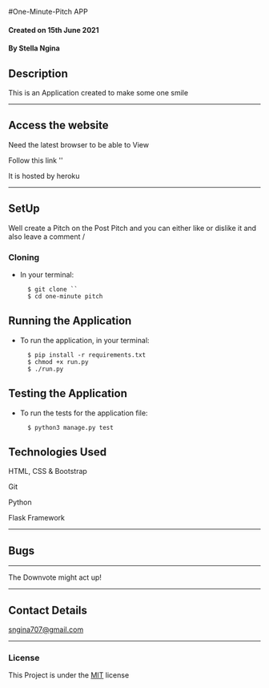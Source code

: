 #One-Minute-Pitch APP

#### Created on 15th June 2021
#### By Stella Ngina

## Description 

This is an Application created to  make some one smile 


---

## Access the website
Need the latest browser to be able to View

Follow this link ''

It is hosted by heroku

---

## SetUp
Well create a Pitch on the Post Pitch and you can either like or dislike it and also leave a comment
/
### Cloning

* In your terminal:
        
        $ git clone ``
        $ cd one-minute pitch

## Running the Application

* To run the application, in your terminal:

        $ pip install -r requirements.txt
        $ chmod +x run.py
        $ ./run.py 
## Testing the Application

* To run the tests for the application file:

        $ python3 manage.py test
        
## Technologies Used
HTML, CSS & Bootstrap

Git

Python

Flask Framework

---

## Bugs
---
The Downvote might act up!

---

## Contact Details
sngina707@gmail.com
 

---

### License
This Project is under the [MIT](LICENSE) license
